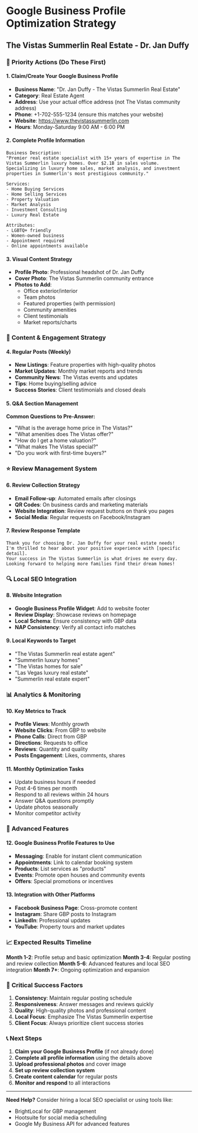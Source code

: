 # Google Business Profile Optimization Strategy
## The Vistas Summerlin Real Estate - Dr. Jan Duffy

### 🎯 **Priority Actions (Do These First)**

#### 1. **Claim/Create Your Google Business Profile**
- **Business Name**: "Dr. Jan Duffy - The Vistas Summerlin Real Estate"
- **Category**: Real Estate Agent
- **Address**: Use your actual office address (not The Vistas community address)
- **Phone**: +1-702-555-1234 (ensure this matches your website)
- **Website**: https://www.thevistassummerlin.com
- **Hours**: Monday-Saturday 9:00 AM - 6:00 PM

#### 2. **Complete Profile Information**
```
Business Description:
"Premier real estate specialist with 15+ years of expertise in The Vistas Summerlin luxury homes. Over $2.1B in sales volume. Specializing in luxury home sales, market analysis, and investment properties in Summerlin's most prestigious community."

Services:
- Home Buying Services
- Home Selling Services  
- Property Valuation
- Market Analysis
- Investment Consulting
- Luxury Real Estate

Attributes:
- LGBTQ+ friendly
- Women-owned business
- Appointment required
- Online appointments available
```

#### 3. **Visual Content Strategy**
- **Profile Photo**: Professional headshot of Dr. Jan Duffy
- **Cover Photo**: The Vistas Summerlin community entrance
- **Photos to Add**:
  - Office exterior/interior
  - Team photos
  - Featured properties (with permission)
  - Community amenities
  - Client testimonials
  - Market reports/charts

### 📱 **Content & Engagement Strategy**

#### 4. **Regular Posts (Weekly)**
- **New Listings**: Feature properties with high-quality photos
- **Market Updates**: Monthly market reports and trends
- **Community News**: The Vistas events and updates
- **Tips**: Home buying/selling advice
- **Success Stories**: Client testimonials and closed deals

#### 5. **Q&A Section Management**
**Common Questions to Pre-Answer:**
- "What is the average home price in The Vistas?"
- "What amenities does The Vistas offer?"
- "How do I get a home valuation?"
- "What makes The Vistas special?"
- "Do you work with first-time buyers?"

### ⭐ **Review Management System**

#### 6. **Review Collection Strategy**
- **Email Follow-up**: Automated emails after closings
- **QR Codes**: On business cards and marketing materials
- **Website Integration**: Review request buttons on thank you pages
- **Social Media**: Regular requests on Facebook/Instagram

#### 7. **Review Response Template**
```
Thank you for choosing Dr. Jan Duffy for your real estate needs! 
I'm thrilled to hear about your positive experience with [specific detail]. 
Your success in The Vistas Summerlin is what drives me every day. 
Looking forward to helping more families find their dream homes!
```

### 🔍 **Local SEO Integration**

#### 8. **Website Integration**
- **Google Business Profile Widget**: Add to website footer
- **Review Display**: Showcase reviews on homepage
- **Local Schema**: Ensure consistency with GBP data
- **NAP Consistency**: Verify all contact info matches

#### 9. **Local Keywords to Target**
- "The Vistas Summerlin real estate agent"
- "Summerlin luxury homes"
- "The Vistas homes for sale"
- "Las Vegas luxury real estate"
- "Summerlin real estate expert"

### 📊 **Analytics & Monitoring**

#### 10. **Key Metrics to Track**
- **Profile Views**: Monthly growth
- **Website Clicks**: From GBP to website
- **Phone Calls**: Direct from GBP
- **Directions**: Requests to office
- **Reviews**: Quantity and quality
- **Posts Engagement**: Likes, comments, shares

#### 11. **Monthly Optimization Tasks**
- Update business hours if needed
- Post 4-6 times per month
- Respond to all reviews within 24 hours
- Answer Q&A questions promptly
- Update photos seasonally
- Monitor competitor activity

### 🎯 **Advanced Features**

#### 12. **Google Business Profile Features to Use**
- **Messaging**: Enable for instant client communication
- **Appointments**: Link to calendar booking system
- **Products**: List services as "products"
- **Events**: Promote open houses and community events
- **Offers**: Special promotions or incentives

#### 13. **Integration with Other Platforms**
- **Facebook Business Page**: Cross-promote content
- **Instagram**: Share GBP posts to Instagram
- **LinkedIn**: Professional updates
- **YouTube**: Property tours and market updates

### 📈 **Expected Results Timeline**

**Month 1-2**: Profile setup and basic optimization
**Month 3-4**: Regular posting and review collection
**Month 5-6**: Advanced features and local SEO integration
**Month 7+**: Ongoing optimization and expansion

### 🚨 **Critical Success Factors**

1. **Consistency**: Maintain regular posting schedule
2. **Responsiveness**: Answer messages and reviews quickly
3. **Quality**: High-quality photos and professional content
4. **Local Focus**: Emphasize The Vistas Summerlin expertise
5. **Client Focus**: Always prioritize client success stories

### 📞 **Next Steps**

1. **Claim your Google Business Profile** (if not already done)
2. **Complete all profile information** using the details above
3. **Upload professional photos** and cover image
4. **Set up review collection system**
5. **Create content calendar** for regular posts
6. **Monitor and respond** to all interactions

---

**Need Help?** Consider hiring a local SEO specialist or using tools like:
- BrightLocal for GBP management
- Hootsuite for social media scheduling
- Google My Business API for advanced features
